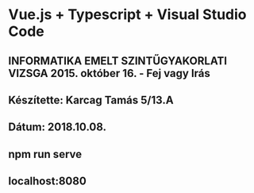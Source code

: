 # Vue.js + Typescript + Visual Studio Code

## INFORMATIKA EMELT SZINTŰGYAKORLATI VIZSGA 2015. október 16. - Fej vagy Irás

## Készítette: Karcag Tamás 5/13.A

## Dátum: 2018.10.08.

## npm run serve

## localhost:8080
